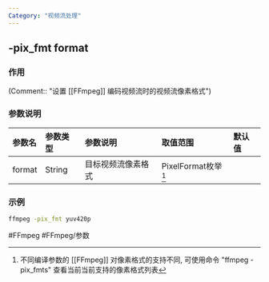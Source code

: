 ```yaml
---
Category: "视频流处理"
---
```


## -pix_fmt format

### 作用
(Comment:: "设置 [[FFmpeg]] 编码视频流时的视频流像素格式")

### 参数说明
|参数名|参数类型|参数说明|取值范围|默认值|
|:-|:-|:-|:-|:-|
|format|String|目标视频流像素格式|PixelFormat枚举[^PixelFormat枚举]||

### 示例
```bash
ffmpeg -pix_fmt yuv420p
 ```

#FFmpeg #FFmpeg/参数

[^PixelFormat枚举]: 不同编译参数的 [[FFmpeg]] 对像素格式的支持不同, 可使用命令 "ffmpeg -pix_fmts" 查看当前当前支持的像素格式列表